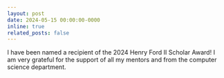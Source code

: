 ```yaml
---
layout: post
date: 2024-05-15 00:00:00-0000
inline: true
related_posts: false
---
```


I have been named a recipient of the 2024 Henry Ford II Scholar Award! I am very grateful for the support of all my mentors and from the computer science department.
